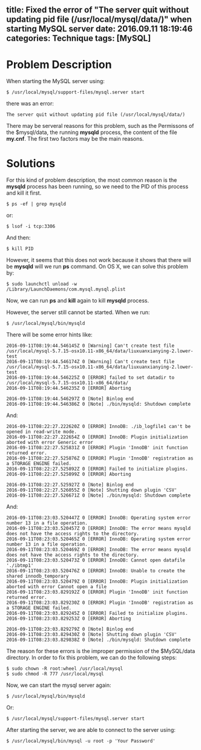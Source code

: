 title: Fixed the error of "The server quit without updating pid file (/usr/local/mysql/data/)" when starting MySQL server
date: 2016.09.11 18:19:46
categories: Technique
tags: [MySQL]
---

# Problem Description
When starting the MySQL server using:

	$ /usr/local/mysql/support-files/mysql.server start
there was an error:

	The server quit without updating pid file (/usr/local/mysql/data/)
There may be serveral reasons for this problem, such as the Permissons of the $mysql/data, the running **mysqld** process, the content of the file **my.cnf**. The first two factors may be the main reasons.
<!-- more -->

# Solutions
For this kind of problem description, the most common reason is the **mysqld** process has been running, so we need to the PID of this process and kill it first. 

	$ ps -ef | grep mysqld
or:

	$ lsof -i tcp:3306
And then:

	$ kill PID
However, it seems that this does not work because it shows that there will be **mysqld** will we run **ps** command. On OS X, we can solve this problem by:

	$ sudo launchctl unload -w /Library/LaunchDaemons/com.mysql.mysql.plist
Now, we can run **ps** and **kill** again to kill **mysqld** process.

However, the server still cannot be started. When we run:

	$ /usr/local/mysql/bin/mysqld
There will be some error hints like:

	2016-09-11T08:19:44.546145Z 0 [Warning] Can't create test file /usr/local/mysql-5.7.15-osx10.11-x86_64/data/liuxuanxianying-2.lower-test
	2016-09-11T08:19:44.546174Z 0 [Warning] Can't create test file /usr/local/mysql-5.7.15-osx10.11-x86_64/data/liuxuanxianying-2.lower-test
	2016-09-11T08:19:44.546225Z 0 [ERROR] failed to set datadir to /usr/local/mysql-5.7.15-osx10.11-x86_64/data/
	2016-09-11T08:19:44.546235Z 0 [ERROR] Aborting
	
	2016-09-11T08:19:44.546297Z 0 [Note] Binlog end
	2016-09-11T08:19:44.546386Z 0 [Note] ./bin/mysqld: Shutdown complete
And:

	2016-09-11T08:22:27.222620Z 0 [ERROR] InnoDB: ./ib_logfile1 can't be opened in read-write mode.
	2016-09-11T08:22:27.222654Z 0 [ERROR] InnoDB: Plugin initialization aborted with error Generic error
	2016-09-11T08:22:27.525831Z 0 [ERROR] Plugin 'InnoDB' init function returned error.
	2016-09-11T08:22:27.525876Z 0 [ERROR] Plugin 'InnoDB' registration as a STORAGE ENGINE failed.
	2016-09-11T08:22:27.525892Z 0 [ERROR] Failed to initialize plugins.
	2016-09-11T08:22:27.525899Z 0 [ERROR] Aborting
	
	2016-09-11T08:22:27.525927Z 0 [Note] Binlog end
	2016-09-11T08:22:27.526055Z 0 [Note] Shutting down plugin 'CSV'
	2016-09-11T08:22:27.526671Z 0 [Note] ./bin/mysqld: Shutdown complete
And:

	2016-09-11T08:23:03.520447Z 0 [ERROR] InnoDB: Operating system error number 13 in a file operation.
	2016-09-11T08:23:03.520457Z 0 [ERROR] InnoDB: The error means mysqld does not have the access rights to the directory.
	2016-09-11T08:23:03.520465Z 0 [ERROR] InnoDB: Operating system error number 13 in a file operation.
	2016-09-11T08:23:03.520469Z 0 [ERROR] InnoDB: The error means mysqld does not have the access rights to the directory.
	2016-09-11T08:23:03.520473Z 0 [ERROR] InnoDB: Cannot open datafile './ibtmp1'
	2016-09-11T08:23:03.520476Z 0 [ERROR] InnoDB: Unable to create the shared innodb_temporary
	2016-09-11T08:23:03.520479Z 0 [ERROR] InnoDB: Plugin initialization aborted with error Cannot open a file
	2016-09-11T08:23:03.829192Z 0 [ERROR] Plugin 'InnoDB' init function returned error.
	2016-09-11T08:23:03.829230Z 0 [ERROR] Plugin 'InnoDB' registration as a STORAGE ENGINE failed.
	2016-09-11T08:23:03.829245Z 0 [ERROR] Failed to initialize plugins.
	2016-09-11T08:23:03.829253Z 0 [ERROR] Aborting
	
	2016-09-11T08:23:03.829279Z 0 [Note] Binlog end
	2016-09-11T08:23:03.829430Z 0 [Note] Shutting down plugin 'CSV'
	2016-09-11T08:23:03.829838Z 0 [Note] ./bin/mysqld: Shutdown complete
The reason for these errors is the improper permission of the $MySQL/data directory. In order to fix this problem, we can do the following steps:

	$ sudo chown -R root:wheel /usr/local/mysql
	$ sudo chmod -R 777 /usr/local/mysql

Now, we can start the mysql server again:

	$ /usr/local/mysql/bin/mysqld
Or:

	$ /usr/local/mysql/support-files/mysql.server start
After starting the server, we are able to connect to the server using:

	$ /usr/local/mysql/bin/mysql -u root -p 'Your Password'

